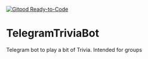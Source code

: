 [![Gitpod Ready-to-Code](https://img.shields.io/badge/Gitpod-Ready--to--Code-blue?logo=gitpod)](https://gitpod.io/#https://github.com/LuisMayo/TelegramTriviaBot) 

# TelegramTriviaBot
Telegram bot to play a bit of Trivia. Intended for groups
